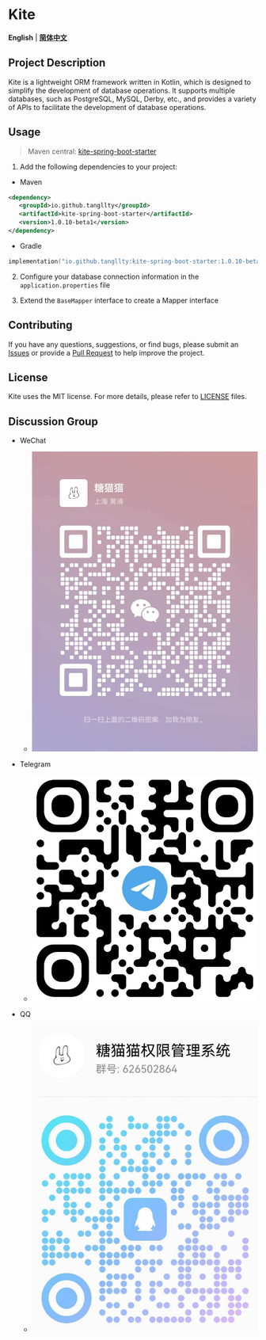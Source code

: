 # Kite

**English** | [**简体中文**](./README.zh.md)

## Project Description

Kite is a lightweight ORM framework written in Kotlin, which is designed to simplify the development of database operations. It supports multiple databases, such as PostgreSQL, MySQL, Derby, etc., and provides a variety of APIs to facilitate the development of database operations.

## Usage

 > Maven central: [kite-spring-boot-starter](https://central.sonatype.com/artifact/io.github.tangllty/kite-spring-boot-starter)

 1. Add the following dependencies to your project:

 * Maven

```xml
<dependency>
   <groupId>io.github.tangllty</groupId>
   <artifactId>kite-spring-boot-starter</artifactId>
   <version>1.0.10-beta1</version>
</dependency>
```

 * Gradle

```kts
implementation("io.github.tangllty:kite-spring-boot-starter:1.0.10-beta1")
```

 2. Configure your database connection information in the `application.properties` file

 3. Extend the `BaseMapper` interface to create a Mapper interface

## Contributing

If you have any questions, suggestions, or find bugs, please submit an [Issues](https://github.com/tangllty/kite/issues/new) or provide a [Pull Request](https://github.com/tangllty/kite/pull/new) to help improve the project.

## License

Kite uses the MIT license. For more details, please refer to [LICENSE](https://github.com/tangllty/kite/blob/master/LICENSE) files.

## Discussion Group

- WeChat

    - ![WeChat](https://github.com/tangllty/tang-docs/raw/master/docs/public/wechat.png)
- Telegram

    - ![Telegram](https://github.com/tangllty/tang-docs/raw/master/docs/public/telegram.png)
- QQ

    - ![QQ](https://github.com/tangllty/tang-docs/raw/master/docs/public/qq.png)

